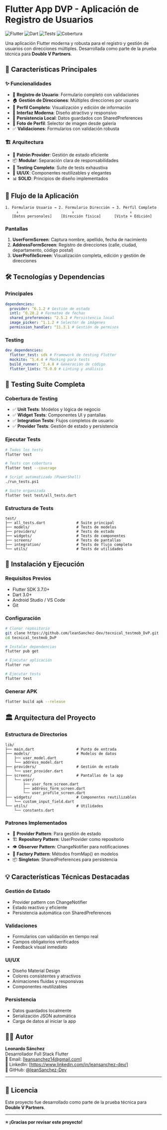 # Flutter App DVP - Aplicación de Registro de Usuarios

![Flutter](https://img.shields.io/badge/Flutter-3.7.0-blue.svg)
![Dart](https://img.shields.io/badge/Dart-3.0+-green.svg)
![Tests](https://img.shields.io/badge/Tests-✅%20Completos-brightgreen.svg)
![Cobertura](https://img.shields.io/badge/Cobertura-90%2B%25-brightgreen.svg)

Una aplicación Flutter moderna y robusta para el registro y gestión de usuarios con direcciones múltiples. Desarrollada como parte de la prueba técnica para **Double V Partners**.

## 🚀 Características Principales

### ✨ **Funcionalidades**

- 📝 **Registro de Usuario**: Formulario completo con validaciones
- 🏠 **Gestión de Direcciones**: Múltiples direcciones por usuario
- 👤 **Perfil Completo**: Visualización y edición de información
- 📱 **Interfaz Moderna**: Diseño atractivo y responsivo
- 💾 **Persistencia Local**: Datos guardados con SharedPreferences
- 📸 **Foto de Perfil**: Selector de imagen desde galería
- ✅ **Validaciones**: Formularios con validación robusta

### 🏗️ **Arquitectura**

- 🎯 **Patrón Provider**: Gestión de estado eficiente
- 📦 **Modular**: Separación clara de responsabilidades
- 🧪 **Testing Completo**: Suite de tests exhaustiva
- 🎨 **UI/UX**: Componentes reutilizables y elegantes
- 📊 **SOLID**: Principios de diseño implementados

## 📱 Flujo de la Aplicación

```
1. Formulario Usuario → 2. Formulario Dirección → 3. Perfil Completo
     ↓                        ↓                         ↓
   [Datos personales]    [Dirección física]      [Vista + Edición]
```

### **Pantallas**

1. **UserFormScreen**: Captura nombre, apellido, fecha de nacimiento
2. **AddressFormScreen**: Registro de direcciones (calle, ciudad, departamento, código postal)
3. **UserProfileScreen**: Visualización completa, edición y gestión de direcciones

## 🛠️ Tecnologías y Dependencias

### **Principales**

```yaml
dependencies:
  provider: ^6.1.2 # Gestión de estado
  intl: ^0.20.2 # Formateo de fechas
  shared_preferences: ^2.5.2 # Persistencia local
  image_picker: ^1.1.2 # Selector de imágenes
  permission_handler: ^11.3.1 # Gestión de permisos
```

### **Testing**

```yaml
dev_dependencies:
  flutter_test: sdk # Framework de testing Flutter
  mockito: ^5.4.4 # Mocking para tests
  build_runner: ^2.4.8 # Generación de código
  flutter_lints: ^5.0.0 # Linting y análisis
```

## 🧪 Testing Suite Completa

### **Cobertura de Testing**

- ✅ **Unit Tests**: Modelos y lógica de negocio
- ✅ **Widget Tests**: Componentes UI y pantallas
- ✅ **Integration Tests**: Flujos completos de usuario
- ✅ **Provider Tests**: Gestión de estado y persistencia

### **Ejecutar Tests**

```bash
# Todos los tests
flutter test

# Tests con cobertura
flutter test --coverage

# Script automatizado (PowerShell)
./run_tests.ps1

# Suite organizada
flutter test test/all_tests.dart
```

### **Estructura de Tests**

```
test/
├── all_tests.dart              # Suite principal
├── models/                     # Tests de modelos
├── providers/                  # Tests de estado
├── widgets/                    # Tests de componentes
├── screens/                    # Tests de pantallas
├── integration/                # Tests de flujo completo
└── utils/                      # Tests de utilidades
```

## 🚀 Instalación y Ejecución

### **Requisitos Previos**

- Flutter SDK 3.7.0+
- Dart 3.0+
- Android Studio / VS Code
- Git

### **Configuración**

```bash
# Clonar repositorio
git clone https://github.com/leanSanchez-Dev/tecnical_testmob_DvP.git
cd tecnical_testmob_DvP

# Instalar dependencias
flutter pub get

# Ejecutar aplicación
flutter run

# Ejecutar tests
flutter test
```

### **Generar APK**

```bash
flutter build apk --release
```

## 🏛️ Arquitectura del Proyecto

### **Estructura de Directorios**

```
lib/
├── main.dart                   # Punto de entrada
├── models/                     # Modelos de datos
│   ├── user_model.dart
│   └── address_model.dart
├── providers/                  # Gestión de estado
│   └── user_provider.dart
├── screens/                    # Pantallas de la app
│   └── user/
│       ├── user_form_screen.dart
│       ├── address_form_screen.dart
│       └── user_profile_screen.dart
├── widgets/                    # Componentes reutilizables
│   └── custom_input_field.dart
└── utils/                      # Utilidades
    └── constants.dart
```

### **Patrones Implementados**

- 🎯 **Provider Pattern**: Para gestión de estado
- 🏗️ **Repository Pattern**: UserProvider como repositorio
- 👁️ **Observer Pattern**: ChangeNotifier para notificaciones
- 🔧 **Factory Pattern**: Métodos fromMap() en modelos
- 📦 **Singleton**: SharedPreferences para persistencia

## 💡 Características Técnicas Destacadas

### **Gestión de Estado**

- Provider pattern con ChangeNotifier
- Estado reactivo y eficiente
- Persistencia automática con SharedPreferences

### **Validaciones**

- Formularios con validación en tiempo real
- Campos obligatorios verificados
- Feedback visual inmediato

### **UI/UX**

- Diseño Material Design
- Colores consistentes y atractivos
- Animaciones fluidas y responsivas
- Componentes reutilizables

### **Persistencia**

- Datos guardados localmente
- Serialización JSON automática
- Carga de datos al iniciar la app

## 👨‍💻 Autor

**Leonardo Sánchez**  
Desarrollador Full Stack Flutter  
📧 Email: [leansanchez14@gmail.com]  
🔗 LinkedIn: [https://www.linkedin.com/in/leansanchez-dev/]  
🐙 GitHub: [@leanSanchez-Dev](https://github.com/leanSanchez-Dev)

---

## 📄 Licencia

Este proyecto fue desarrollado como parte de la prueba técnica para **Double V Partners**.

---

**⭐ ¡Gracias por revisar este proyecto!**
